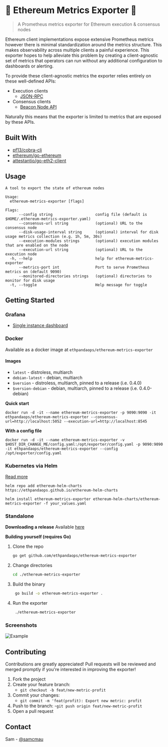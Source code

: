 # 🦄 Ethereum Metrics Exporter 🦄

> A Prometheus metrics exporter for Ethereum execution & consensus nodes

Ethereum client implementations expose extensive Prometheus metrics however there is minimal standardization around the metrics structure. This makes observability across multiple clients a painful experience. This exporter hopes to help alleviate this problem by creating a client-agnostic set of metrics that operators can run without any additional configuration to dashboards or alerting.

To provide these client-agnostic metrics the exporter relies entirely on these well-defined APIs:
- Execution clients
  - [JSON-RPC](https://geth.ethereum.org/docs/rpc/server)
- Consensus clients
  - [Beacon Node API](https://ethereum.github.io/beacon-APIs/#/)

Naturally this means that the exporter is limited to metrics that are exposed by these APIs.

## Built With

* [pf13/cobra-cli](https://github.com/spf13/cobra-cli)
* [ethereum/go-ethereum](https://github.com/ethereum/go-ethereum)
* [attestantio/go-eth2-client](github.com/attestantio/go-eth2-client)
## Usage

```
A tool to export the state of ethereum nodes

Usage:
  ethereum-metrics-exporter [flags]

Flags:
      --config string                   config file (default is $HOME/.ethereum-metrics-exporter.yaml)
      --consensus-url string            (optional) URL to the consensus node
      --disk-usage-interval string      (optional) interval for disk usage metrics collection (e.g. 1h, 5m, 30s)
      --execution-modules strings       (optional) execution modules that are enabled on the node
      --execution-url string            (optional) URL to the execution node
  -h, --help                            help for ethereum-metrics-exporter
      --metrics-port int                Port to serve Prometheus metrics on (default 9090)
      --monitored-directories strings   (optional) directories to monitor for disk usage
  -t, --toggle                          Help message for toggle
```
## Getting Started

### Grafana
* [Single instance dashboard](https://grafana.com/grafana/dashboards/16277)

### Docker
Available as a docker image at `ethpandaops/ethereum-metrics-exporter`

#### Images
- `latest` - distroless, multiarch
- `debian-latest` - debian, multiarch
- `$version` - distroless, multiarch, pinned to a release (i.e. 0.4.0)
- `$version-debian` - debian, multiarch, pinned to a release (i.e. 0.4.0-debian)

**Quick start**
```
docker run -d -it --name ethereum-metrics-exporter -p 9090:9090 -it ethpandaops/ethereum-metrics-exporter --consensus-url=http://localhost:5052 --execution-url=http://localhost:8545
````
**With a config file**
```
docker run -d -it --name ethereum-metrics-exporter -v $HOST_DIR_CHANGE_ME/config.yaml:/opt/exporter/config.yaml -p 9090:9090 -it ethpandaops/ethereum-metrics-exporter --config /opt/exporter/config.yaml

```
### Kubernetes via Helm
[Read more](https://github.com/skylenet/ethereum-helm-charts/tree/master/charts/ethereum-metrics-exporter)
```
helm repo add ethereum-helm-charts https://ethpandaops.github.io/ethereum-helm-charts

helm install ethereum-metrics-exporter ethereum-helm-charts/ethereum-metrics-exporter -f your_values.yaml
```

### Standalone
**Downloading a release**
Available [here](https://github.com/ethpandaops/ethereum-metrics-exporter/releases)

**Building yourself (requires Go)**

1. Clone the repo
   ```sh
   go get github.com/ethpandaops/ethereum-metrics-exporter
   ```
2. Change directories
   ```sh
   cd ./ethereum-metrics-exporter
   ```
3. Build the binary
   ```sh
    go build -o ethereum-metrics-exporter .
   ```
4. Run the exporter
   ```sh
    ./ethereum-metrics-exporter
   ```

### Screenshots
![Example](./example.png)
## Contributing

Contributions are greatly appreciated! Pull requests will be reviewed and merged promptly if you're interested in improving the exporter!

1. Fork the project
2. Create your feature branch:
    - `git checkout -b feat/new-metric-profit`
3. Commit your changes:
    - `git commit -m 'feat(profit): Export new metric: profit`
4. Push to the branch:
    -`git push origin feat/new-metric-profit`
5. Open a pull request

## Contact

Sam - [@samcmau](https://twitter.com/samcmau)
